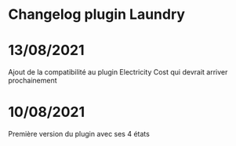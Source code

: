 # Changelog plugin Laundry

# 13/08/2021

Ajout de la compatibilité au plugin Electricity Cost qui devrait arriver prochainement

# 10/08/2021

Première version du plugin avec ses 4 états

